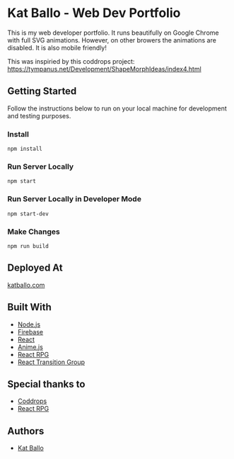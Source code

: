 # Kat Ballo - Web Dev Portfolio

This is my web developer portfolio. It runs beautifully on Google Chrome with full SVG animations. However, on other browers the animations are disabled. It is also mobile friendly!

This was inspiried by this coddrops project: https://tympanus.net/Development/ShapeMorphIdeas/index4.html 

## Getting Started

Follow the instructions below to run on your local machine for development and testing purposes.

### Install

```
npm install
```

### Run Server Locally
```
npm start
```

### Run Server Locally in Developer Mode
```
npm start-dev
```

### Make Changes
```
npm run build
```

## Deployed At

[katballo.com](https://katballo.com/)

## Built With

* [Node.js](https://nodejs.org/en/)
* [Firebase](https://firebase.google.com/)
* [React](https://reactjs.org/)
* [Anime.js](http://animejs.com)
* [React RPG](https://www.npmjs.com/package/react-rpg)
* [React Transition Group](https://github.com/reactjs/react-transition-group)

## Special thanks to
* [Coddrops](https://tympanus.net/codrops/)
* [React RPG](https://www.npmjs.com/package/react-rpg)



## Authors

* [Kat Ballo](https://github.com/ketikat)
